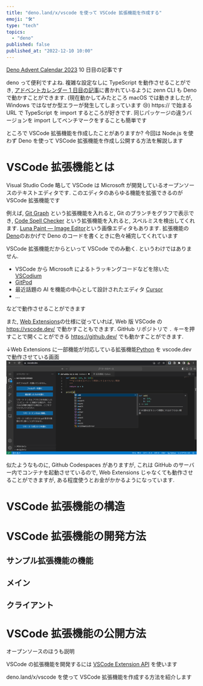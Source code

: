 ```yaml
---
title: "deno.land/x/vscode を使って VSCode 拡張機能を作成する"
emoji: "🛠️"
type: "tech"
topics:
  - "deno"
published: false
published_at: "2022-12-10 10:00"
---
```


[Deno Advent Calendar 2023](https://qiita.com/advent-calendar/2023/deno) 10 日目の記事です

deno って便利ですよね. 複雑な設定なしに TypeScript を動作させることができ, [アドベントカレンダー 1 日目の記事](https://zenn.dev/magurotuna/articles/run-zenn-cli-with-deno)に書かれているように zenn CLI も Deno で動かすことができます. (現在動かしてみたところ macOS では動きましたが, Windows ではなぜか型エラーが発生してしまっています 😢)
https:// で始まる URL で TypeScript を import するところが好きです. 同じパッケージの違うバージョンを import してベンチマークをすることも簡単です

ところで VSCode 拡張機能を作成したことがありますか? 今回は Node.js を使わず Deno を使って VSCode 拡張機能を作成し公開する方法を解説します

# VSCode 拡張機能とは

Visual Studio Code 略して VSCode は Microsoft が開発しているオープンソースのテキストエディタです. このエディタのあらゆる機能を拡張できるのが VSCode 拡張機能です

例えば, [Git Graph](https://marketplace.visualstudio.com/items?itemName=mhutchie.git-graph) という拡張機能を入れると, Git のブランチをグラフで表示でき, [Code Spell Checker](https://marketplace.visualstudio.com/items?itemName=streetsidesoftware.code-spell-checker) という拡張機能を入れると, スペルミスを検出してくれます. [Luna Paint — Image Editor](https://marketplace.visualstudio.com/items?itemName=Tyriar.luna-paint)という画像エディタもあります. 拡張機能の[Deno](https://marketplace.visualstudio.com/items?itemName=denoland.vscode-deno)のおかげで Deno のコードを書くときに色々補完してくれています

VSCode 拡張機能だからといって VSCode でのみ動く. というわけではありません.

- VSCode から Microsoft によるトラッキングコードなどを除いた [VSCodium](https://vscodium.com/)
- [GitPod](https://www.gitpod.io/)
- 最近話題の AI を機能の中心として設計されたエディタ [Cursor](https://cursor.sh/)
- ...

などで動作させることができます

また, [Web Extensions](https://code.visualstudio.com/api/extension-guides/web-extensions)の仕様に従っていれば, Web 版 VSCode の https://vscode.dev/ で動かすこともできます. GitHub リポジトリで `.` キーを押すことで開くことができる https://github.dev/ でも動かすことができます.

↓Web Extensions に一部機能が対応している拡張機能[Python](https://marketplace.visualstudio.com/items?itemName=ms-python.python) を vscode.dev で動作させている画面
![vscode-web-python-extension](/images/vscode-web-python-extension.png)

似たようなものに, Github Codespaces がありますが, これは GitHub のサーバー内でコンテナを起動させているので, Web Extensions じゃなくても動作させることができますが, ある程度使うとお金がかかるようになっています.

# VSCode 拡張機能の構造

# VSCode 拡張機能の開発方法

## サンプル拡張機能の機能

## メイン

## クライアント

# VSCode 拡張機能の公開方法

オープンソースのほうも説明

VSCode の拡張機能を開発するには [VSCode Extension API](https://code.visualstudio.com/api) を使います

deno.land/x/vscode を使って VSCode 拡張機能を作成する方法を紹介します
